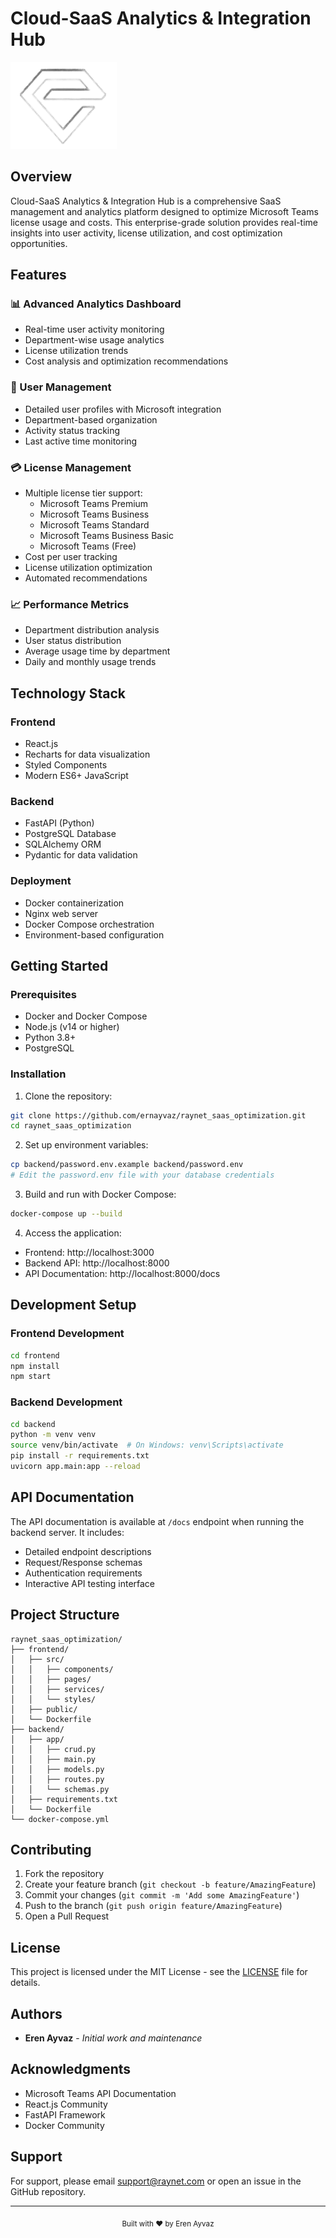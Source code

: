 # Cloud-SaaS Analytics & Integration Hub

![Project Logo](/raynet_saas_optimization/frontend/public/logo-gray.png)

## Overview

Cloud-SaaS Analytics & Integration Hub is a comprehensive SaaS management and analytics platform designed to optimize Microsoft Teams license usage and costs. This enterprise-grade solution provides real-time insights into user activity, license utilization, and cost optimization opportunities.

## Features

### 📊 Advanced Analytics Dashboard
- Real-time user activity monitoring
- Department-wise usage analytics
- License utilization trends
- Cost analysis and optimization recommendations

### 👥 User Management
- Detailed user profiles with Microsoft integration
- Department-based organization
- Activity status tracking
- Last active time monitoring

### 💳 License Management
- Multiple license tier support:
  - Microsoft Teams Premium
  - Microsoft Teams Business
  - Microsoft Teams Standard
  - Microsoft Teams Business Basic
  - Microsoft Teams (Free)
- Cost per user tracking
- License utilization optimization
- Automated recommendations

### 📈 Performance Metrics
- Department distribution analysis
- User status distribution
- Average usage time by department
- Daily and monthly usage trends

## Technology Stack

### Frontend
- React.js
- Recharts for data visualization
- Styled Components
- Modern ES6+ JavaScript

### Backend
- FastAPI (Python)
- PostgreSQL Database
- SQLAlchemy ORM
- Pydantic for data validation

### Deployment
- Docker containerization
- Nginx web server
- Docker Compose orchestration
- Environment-based configuration

## Getting Started

### Prerequisites
- Docker and Docker Compose
- Node.js (v14 or higher)
- Python 3.8+
- PostgreSQL

### Installation

1. Clone the repository:
```bash
git clone https://github.com/ernayvaz/raynet_saas_optimization.git
cd raynet_saas_optimization
```

2. Set up environment variables:
```bash
cp backend/password.env.example backend/password.env
# Edit the password.env file with your database credentials
```

3. Build and run with Docker Compose:
```bash
docker-compose up --build
```

4. Access the application:
- Frontend: http://localhost:3000
- Backend API: http://localhost:8000
- API Documentation: http://localhost:8000/docs

## Development Setup

### Frontend Development
```bash
cd frontend
npm install
npm start
```

### Backend Development
```bash
cd backend
python -m venv venv
source venv/bin/activate  # On Windows: venv\Scripts\activate
pip install -r requirements.txt
uvicorn app.main:app --reload
```

## API Documentation

The API documentation is available at `/docs` endpoint when running the backend server. It includes:
- Detailed endpoint descriptions
- Request/Response schemas
- Authentication requirements
- Interactive API testing interface

## Project Structure

```
raynet_saas_optimization/
├── frontend/
│   ├── src/
│   │   ├── components/
│   │   ├── pages/
│   │   ├── services/
│   │   └── styles/
│   ├── public/
│   └── Dockerfile
├── backend/
│   ├── app/
│   │   ├── crud.py
│   │   ├── main.py
│   │   ├── models.py
│   │   ├── routes.py
│   │   └── schemas.py
│   ├── requirements.txt
│   └── Dockerfile
└── docker-compose.yml
```

## Contributing

1. Fork the repository
2. Create your feature branch (`git checkout -b feature/AmazingFeature`)
3. Commit your changes (`git commit -m 'Add some AmazingFeature'`)
4. Push to the branch (`git push origin feature/AmazingFeature`)
5. Open a Pull Request

## License

This project is licensed under the MIT License - see the [LICENSE](LICENSE) file for details.

## Authors

- **Eren Ayvaz** - *Initial work and maintenance*

## Acknowledgments

- Microsoft Teams API Documentation
- React.js Community
- FastAPI Framework
- Docker Community

## Support

For support, please email support@raynet.com or open an issue in the GitHub repository.

---

<div align="center">
  <sub>Built with ❤️ by Eren Ayvaz</sub>
</div>
